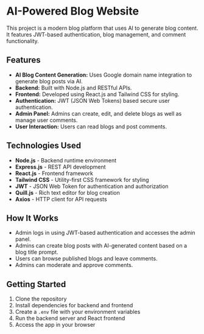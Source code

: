 # AI-Powered Blog Website

This project is a modern blog platform that uses AI to generate blog content. It features JWT-based authentication, blog management, and comment functionality.

## Features

- **AI Blog Content Generation:** Uses Google domain name integration to generate blog posts via AI.
- **Backend:** Built with Node.js and RESTful APIs.
- **Frontend:** Developed using React.js and Tailwind CSS for styling.
- **Authentication:** JWT (JSON Web Tokens) based secure user authentication.
- **Admin Panel:** Admins can create, edit, and delete blogs as well as manage user comments.
- **User Interaction:** Users can read blogs and post comments.

## Technologies Used

- **Node.js** - Backend runtime environment
- **Express.js** - REST API development
- **React.js** - Frontend framework
- **Tailwind CSS** - Utility-first CSS framework for styling
- **JWT** - JSON Web Token for authentication and authorization
- **Quill.js** - Rich text editor for blog creation
- **Axios** - HTTP client for API requests

## How It Works

- Admin logs in using JWT-based authentication and accesses the admin panel.
- Admins can create blog posts with AI-generated content based on a blog title prompt.
- Users can browse published blogs and leave comments.
- Admins can moderate and approve comments.

## Getting Started

1. Clone the repository
2. Install dependencies for backend and frontend
3. Create a `.env` file with your environment variables
4. Run the backend server and React frontend
5. Access the app in your browser


